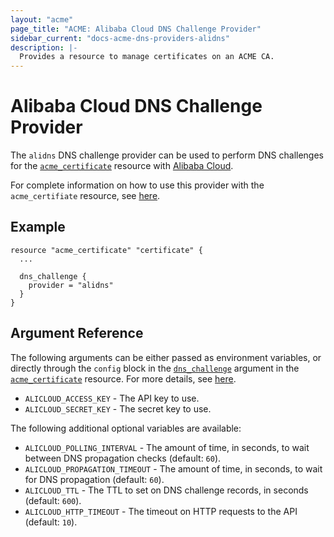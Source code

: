 ```yaml
---
layout: "acme"
page_title: "ACME: Alibaba Cloud DNS Challenge Provider"
sidebar_current: "docs-acme-dns-providers-alidns"
description: |-
  Provides a resource to manage certificates on an ACME CA.
---
```


# Alibaba Cloud DNS Challenge Provider

The `alidns` DNS challenge provider can be used to perform DNS challenges for
the [`acme_certificate`][resource-acme-certificate] resource with
[Alibaba Cloud][provider-service-page].

[resource-acme-certificate]: /docs/providers/acme/r/certificate.html
[provider-service-page]: https://www.alibabacloud.com/

For complete information on how to use this provider with the `acme_certifiate`
resource, see [here][resource-acme-certificate-dns-challenges].

[resource-acme-certificate-dns-challenges]: /docs/providers/acme/r/certificate.html#using-dns-challenges

## Example

```hcl
resource "acme_certificate" "certificate" {
  ...

  dns_challenge {
    provider = "alidns"
  }
}
```

## Argument Reference

The following arguments can be either passed as environment variables, or
directly through the `config` block in the
[`dns_challenge`][resource-acme-certificate-dns-challenge-arg] argument in the
[`acme_certificate`][resource-acme-certificate] resource. For more details, see
[here][resource-acme-certificate-dns-challenges].

[resource-acme-certificate-dns-challenge-arg]: /docs/providers/acme/r/certificate.html#dns_challenge

* `ALICLOUD_ACCESS_KEY` - The API key to use.
* `ALICLOUD_SECRET_KEY` - The secret key to use.

The following additional optional variables are available:

* `ALICLOUD_POLLING_INTERVAL` - The amount of time, in seconds, to wait between
  DNS propagation checks (default: `60`).
* `ALICLOUD_PROPAGATION_TIMEOUT` - The amount of time, in seconds, to wait for DNS
  propagation (default: `60`).
* `ALICLOUD_TTL` - The TTL to set on DNS challenge records, in seconds (default:
  `600`).
* `ALICLOUD_HTTP_TIMEOUT` - The timeout on HTTP requests to the API (default:
  `10`).

